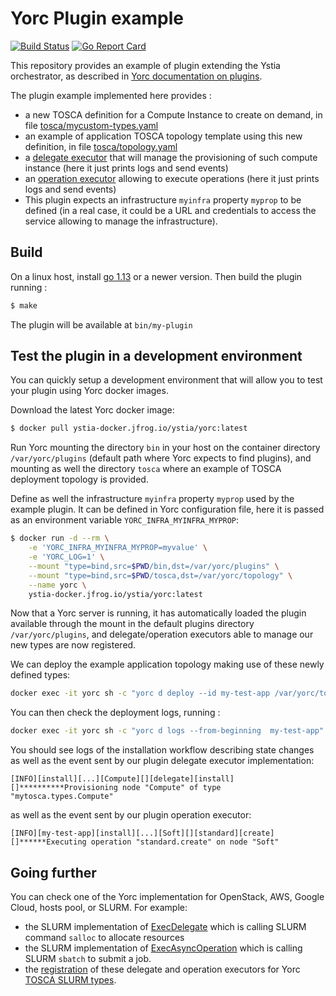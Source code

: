 # Yorc Plugin example

[![Build Status](https://travis-ci.org/ystia/yorc-plugin-example.svg?branch=master)](https://travis-ci.org/ystia/yorc-plugin-example) [![Go Report Card](https://goreportcard.com/badge/github.com/ystia/yorc-plugin-example)](https://goreportcard.com/report/github.com/ystia/yorc-plugin-example)

This repository provides an example of plugin extending the Ystia orchestrator, as described in [Yorc documentation on plugins](https://yorc.readthedocs.io/en/latest/plugins.html).

The plugin example implemented here provides :

* a new TOSCA definition for a Compute Instance to create on demand, in file [tosca/mycustom-types.yaml](https://github.com/ystia/yorc-plugin-example/blob/master/tosca/mycustom-types.yaml)
* an example of application TOSCA topology template using this new definition, in file [tosca/topology.yaml](https://github.com/ystia/yorc-plugin-example/blob/master/tosca/topology.yaml)
* a [delegate executor](https://github.com/ystia/yorc-plugin-example/blob/master/src/delegate.go) that will manage the provisioning of such compute instance (here it just prints logs and send events)
* an [operation executor](https://github.com/ystia/yorc-plugin-example/blob/master/src/operation.go) allowing to execute operations (here it just prints logs and send events)
* This plugin expects an infrastructure `myinfra` property `myprop` to be defined (in a real case, it could be a URL and credentials to access the service allowing to manage the infrastructure).

## Build

On a linux host, install [go 1.13](https://golang.org/dl/) or a newer version.
Then build the plugin running :

```bash
$ make
```

The plugin will be available at `bin/my-plugin`

## Test the plugin in a development environment

You can quickly setup a development environment that will allow you to test your plugin using Yorc docker images.

Download the latest Yorc docker image:

```bash
$ docker pull ystia-docker.jfrog.io/ystia/yorc:latest
```

Run Yorc mounting the directory `bin` in your host on the container directory `/var/yorc/plugins` (default path where Yorc expects to find plugins),
and mounting as well the directory `tosca` where an example of TOSCA deployment topology is provided.

Define as well the infrastructure `myinfra` property `myprop` used by the example plugin. It can be defined in Yorc configuration file, here it is passed as an environment variable `YORC_INFRA_MYINFRA_MYPROP`:

```bash
$ docker run -d --rm \
    -e 'YORC_INFRA_MYINFRA_MYPROP=myvalue' \
    -e 'YORC_LOG=1' \
    --mount "type=bind,src=$PWD/bin,dst=/var/yorc/plugins" \
    --mount "type=bind,src=$PWD/tosca,dst=/var/yorc/topology" \
    --name yorc \
    ystia-docker.jfrog.io/ystia/yorc:latest
```

Now that a Yorc server is running, it has automatically loaded the plugin available through the mount in the default plugins directory `/var/yorc/plugins`, and delegate/operation executors able to manage our new types are now registered.

We can deploy the example application topology making use of these newly defined types:

```bash
docker exec -it yorc sh -c "yorc d deploy --id my-test-app /var/yorc/topology/topology.yaml"
```

You can then check the deployment logs, running :

```bash
docker exec -it yorc sh -c "yorc d logs --from-beginning  my-test-app"
```

You should see logs of the installation workflow describing state changes as well as the event sent by our plugin delegate executor implementation:

```
[INFO][install][...][Compute][][delegate][install][]**********Provisioning node "Compute" of type "mytosca.types.Compute"
```

as well as the event sent by our plugin operation executor:
```
[INFO][my-test-app][install][...][Soft][][standard][create][]******Executing operation "standard.create" on node "Soft"
```

## Going further

You can check one of the Yorc implementation for OpenStack, AWS, Google Cloud, hosts pool, or SLURM.
For example:

* the SLURM implementation of [ExecDelegate](https://github.com/ystia/yorc/blob/v3.2.0-M4/prov/slurm/executor.go#L84) which is calling SLURM command `salloc` to allocate resources
* the SLURM implementation of [ExecAsyncOperation](https://github.com/ystia/yorc/blob/v3.2.0-M4/prov/slurm/executor.go#L64) which is calling SLURM `sbatch` to submit a job.
* the [registration](https://github.com/ystia/yorc/blob/v3.2.0-M4/prov/slurm/init.go#L28) of these delegate and operation executors for Yorc [TOSCA SLURM types](https://github.com/ystia/yorc/blob/v3.2.0-M4/data/tosca/yorc-slurm-types.yml).

